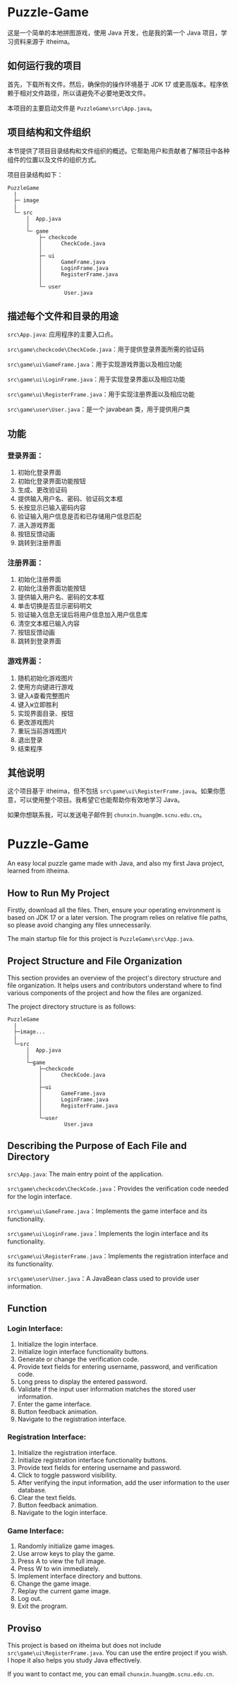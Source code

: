# Puzzle-Game

这是一个简单的本地拼图游戏，使用 Java 开发，也是我的第一个 Java 项目，学习资料来源于 itheima。

## 如何运行我的项目

首先，下载所有文件。然后，确保你的操作环境基于 JDK 17 或更高版本。程序依赖于相对文件路径，所以请避免不必要地更改文件。

本项目的主要启动文件是 `PuzzleGame\src\App.java`。

## 项目结构和文件组织

本节提供了项目目录结构和文件组织的概述。它帮助用户和贡献者了解项目中各种组件的位置以及文件的组织方式。

项目目录结构如下：
```
PuzzleGame
  |
  ├─ image
  |
  └─ src
      │  App.java
      │
      └─ game
          ├─ checkcode
          │      CheckCode.java
          │
          ├─ ui
          │      GameFrame.java
          │      LoginFrame.java
          │      RegisterFrame.java
          │
          └─ user
                  User.java
```

## 描述每个文件和目录的用途

`src\App.java`: 应用程序的主要入口点。

`src\game\checkcode\CheckCode.java`：用于提供登录界面所需的验证码

`src\game\ui\GameFrame.java`：用于实现游戏界面以及相应功能

`src\game\ui\LoginFrame.java`：用于实现登录界面以及相应功能

`src\game\ui\RegisterFrame.java`：用于实现注册界面以及相应功能

`src\game\user\User.java`：是一个 javabean 类，用于提供用户类

## 功能

### 登录界面：

1. 初始化登录界面
2. 初始化登录界面功能按钮
3. 生成、更改验证码
4. 提供输入用户名、密码、验证码文本框
5. 长按显示已输入密码内容
6. 验证输入用户信息是否和已存储用户信息匹配
7. 进入游戏界面
8. 按钮反馈动画
9. 跳转到注册界面

### 注册界面：

1. 初始化注册界面
2. 初始化注册界面功能按钮
3. 提供输入用户名、密码的文本框
4. 单击切换是否显示密码明文
5. 验证输入信息无误后将用户信息加入用户信息库
6. 清空文本框已输入内容
7. 按钮反馈动画
8. 跳转到登录界面

### 游戏界面：

1. 随机初始化游戏图片
2. 使用方向键进行游戏
3. 键入`A`查看完整图片
4. 键入`W`立即胜利
5. 实现界面目录、按钮
6. 更改游戏图片
7. 重玩当前游戏图片
8. 退出登录
9. 结束程序

## 其他说明

这个项目基于 itheima，但不包括 `src\game\ui\RegisterFrame.java`。如果你愿意，可以使用整个项目。我希望它也能帮助你有效地学习 Java。

如果你想联系我，可以发送电子邮件到 `chunxin.huang@m.scnu.edu.cn`。

# Puzzle-Game

An easy local puzzle game made with Java, and also my first Java project, learned from itheima.

## How to Run My Project

Firstly, download all the files. Then, ensure your operating environment is based on JDK 17 or a later version. The program relies on relative file paths, so please avoid changing any files unnecessarily.

The main startup file for this project is `PuzzleGame\src\App.java`.

## Project Structure and File Organization

This section provides an overview of the project's directory structure and file organization. It helps users and contributors understand where to find various components of the project and how the files are organized.

The project directory structure is as follows:

```
PuzzleGame
  |
  ├─image...
  |
  └─src
      │  App.java
      │
      └─game
          ├─checkcode
          │      CheckCode.java
          │
          ├─ui
          │      GameFrame.java
          │      LoginFrame.java
          │      RegisterFrame.java
          │
          └─user
                  User.java
```

## Describing the Purpose of Each File and Directory

`src\App.java`: The main entry point of the application.

`src\game\checkcode\CheckCode.java`：Provides the verification code needed for the login interface.

`src\game\ui\GameFrame.java`：Implements the game interface and its functionality.

`src\game\ui\LoginFrame.java`：Implements the login interface and its functionality.

`src\game\ui\RegisterFrame.java`：Implements the registration interface and its functionality.

`src\game\user\User.java`：A JavaBean class used to provide user information.

## Function

### Login Interface:

1. Initialize the login interface.
2. Initialize login interface functionality buttons.
3. Generate or change the verification code.
4. Provide text fields for entering username, password, and verification code.
5. Long press to display the entered password.
6. Validate if the input user information matches the stored user information.
7. Enter the game interface.
8. Button feedback animation.
9. Navigate to the registration interface.

### Registration Interface:

1. Initialize the registration interface.
2. Initialize registration interface functionality buttons.
3. Provide text fields for entering username and password.
4. Click to toggle password visibility.
5. After verifying the input information, add the user information to the user database.
6. Clear the text fields.
7. Button feedback animation.
8. Navigate to the login interface.

### Game Interface:

1. Randomly initialize game images.
2. Use arrow keys to play the game.
3. Press A to view the full image.
4. Press W to win immediately.
5. Implement interface directory and buttons.
6. Change the game image.
7. Replay the current game image.
8. Log out.
9. Exit the program.

## Proviso

This project is based on itheima but does not include `src\game\ui\RegisterFrame.java`. You can use the entire project if you wish. I hope it also helps you study Java effectively.

If you want to contact me, you can email `chunxin.huang@m.scnu.edu.cn`.